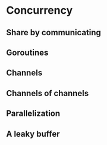 # Concurrency
## Share by communicating
## Goroutines
## Channels
## Channels of channels
## Parallelization
## A leaky buffer
